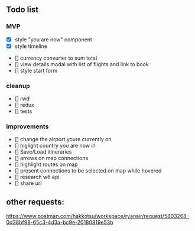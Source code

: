 ## Todo list

### MVP

- [x] style "you are now" component
- [x] style timeline
- [] currency converter to sum total
- [] view details modal with list of flights and link to book
- [] style start form

### cleanup

- [] rwd
- [] redux
- [] tests

### improvements

- [] change the airport youre currently on
- [] higlight country you are now in
- [] Save/Load itineraries
- [] arrows on map connections
- [] highlight routes on map
- [] present connections to be selected on map while hovered
- [] research w6 api
- [] share url

## other requests:

https://www.postman.com/hakkotsu/workspace/ryanair/request/5803268-0d38bf98-65c3-4d3a-bc9e-20180819e53b

